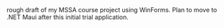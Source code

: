 rough draft of my MSSA course project using WinForms. Plan to move to .NET Maui after this initial trial application. 
